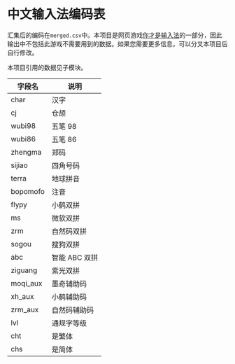 # 中文输入法编码表

汇集后的编码在`merged.csv`中。本项目是网页游戏[你才是输入法](https://urime.rika.link/)的一部分，因此输出中不包括此游戏不需要用到的数据。如果您需要更多信息，可以分叉本项目后自行修改。

本项目引用的数据见子模块。

| 字段名   | 说明          |
| -------- | ------------- |
| char     | 汉字          |
| cj       | 仓颉          |
| wubi98   | 五笔 98       |
| wubi86   | 五笔 86       |
| zhengma  | 郑码          |
| sijiao   | 四角号码      |
| terra    | 地球拼音      |
| bopomofo | 注音          |
| flypy    | 小鹤双拼      |
| ms       | 微软双拼      |
| zrm      | 自然码双拼    |
| sogou    | 搜狗双拼      |
| abc      | 智能 ABC 双拼 |
| ziguang  | 紫光双拼      |
| moqi_aux | 墨奇辅助码    |
| xh_aux   | 小鹤辅助码    |
| zrm_aux  | 自然码辅助码  |
| lvl      | 通规字等级    |
| cht      | 是繁体        |
| chs      | 是简体        |
